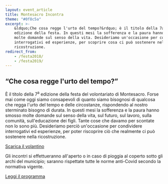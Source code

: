 ```yaml
---
layout: event_article
title: Montesacro Incontra
theme: "#0f8c5a"
excerpt: >-
    &ldquo;Che cosa regge l'urto del tempo?&rdquo; è il titolo della 7a
    edizione della festa. In questi mesi la sofferenza e la paura hanno smosso
    molte domande sul senso della vita. Desideriamo un'occasione per condividere
    interrogativi ed esperienze, per scoprire cosa ci può sostenere nella
    ricostruzione.
redirect_from:
    - /festa2018/
    - /festa2019/
---
```

## &ldquo;Che cosa regge l'urto del tempo?&rdquo;

È il titolo della 7<sup>a</sup> edizione della festa del volontariato di Montesacro. Forse mai come oggi siamo consapevoli di quanto siamo bisognosi di qualcosa che regga l'urto del tempo e delle circostanze, rispondendo al nostro sterminato bisogno di durata. In questi mesi la sofferenza e la paura hanno smosso molte domande sul senso della vita, sul futuro, sul lavoro, sulla comunità, sull'educazione dei figli. Tante cose che davamo per scontate non lo sono più. Desideriamo perciò un'occasione per condividere interrogativi ed esperienze, per poter riscoprire ciò che realmente ci può sostenere nella ricostruzione.

<nav class="inline-navbar">
    <a download href="volontariato_montesacro_2020.pdf">Scarica il volantino</a>
</nav>

Gli incontri si effettueranno all'aperto o in caso di pioggia al coperto sotto gli archi del municipio; saranno rispettate tutte le norme anti-Covid secondo la normativa vigente.

<nav class="inline-navbar">
    <a href="programma">Leggi il programma</a>
</nav>
